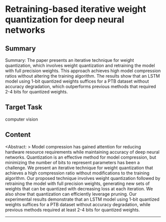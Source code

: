 # Retraining-based iterative weight quantization for deep neural networks

## Summary

Summary: The paper presents an iterative technique for weight quantization, which involves weight quantization and retraining the model with full precision weights. This approach achieves high model compression ratios without altering the training algorithm. The results show that an LSTM model using 1-bit quantized weights suffices for a PTB dataset without accuracy degradation, which outperforms previous methods that required 2-4 bits for quantized weights.


## Target Task

computer vision

## Content

<Abstract: > Model compression has gained attention for reducing hardware resource requirements while maintaining accuracy of deep neural networks. Quantization is an effective method for model compression, but minimizing the number of bits to represent parameters has been a challenge. We present an iterative technique for weight quantization that achieves a high compression ratio without modifications to the training algorithm. Our proposed technique involves weight quantization followed by retraining the model with full precision weights, generating new sets of weights that can be quantized with decreasing loss at each iteration. We also show that quantization can efficiently leverage pruning. Our experimental results demonstrate that an LSTM model using 1-bit quantized weights suffices for a PTB dataset without accuracy degradation, while previous methods required at least 2-4 bits for quantized weights.



---

